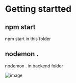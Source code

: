 # Getting startted

## npm start
npm start in this folder

## nodemon . 
nodemon . in backend folder

![image](https://user-images.githubusercontent.com/89324014/163192069-a48e3cc7-3051-4330-b16a-f44aba8fa10c.png)

